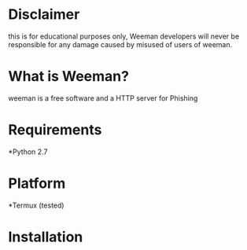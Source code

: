 # Disclaimer
   this is for educational purposes only, Weeman developers will never be responsible for any damage caused by misused of users of weeman.

# What is Weeman?
   weeman is a free software and a HTTP server for Phishing
   
# Requirements
   *Python 2.7
   
# Platform
   *Termux (tested)

# Installation
